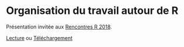 # Organisation du travail autour de R

Présentation invitée aux [Rencontres R 2018](https://r2018-rennes.sciencesconf.org/).

[Lecture](https://ericmarcon.github.io/RR2018/RR2018.html) ou [Téléchargement](https://ericmarcon.github.io/RR2018/Depot/RR2018.pdf)
